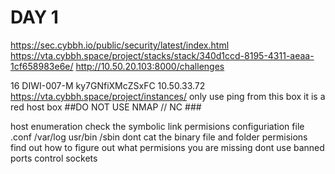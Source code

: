 # DAY 1 #

https://sec.cybbh.io/public/security/latest/index.html
https://vta.cybbh.space/project/stacks/stack/340d1ccd-8195-4311-aeaa-1cf658983e6e/
http://10.50.20.103:8000/challenges

16	DIWI-007-M	ky7GNfiXMcZSxFC	10.50.33.72            https://vta.cybbh.space/project/instances/
only use ping from this box 
it is a red host box ##DO NOT USE NMAP // NC ###

host enumeration 
check the symbolic link permisions
configuriation file .conf /var/log usr/bin /sbin dont cat the binary 
file and folder permisions 
find out how to figure out what permisions you are missing
dont use banned ports 
control sockets 

